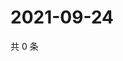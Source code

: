 # 2021-09-24

共 0 条

<!-- BEGIN WEIBO -->
<!-- 最后更新时间 Fri Sep 24 2021 03:00:40 GMT+0800 (China Standard Time) -->

<!-- END WEIBO -->
